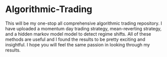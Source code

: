 # Algorithmic-Trading

This will be my one-stop all comprehensive algorithmic trading repository. I have uploaded a momentum day trading strategy, mean-reverting strategy, and a hidden markov model model to detect regime shifts. All of these methods are useful and I found the results to be pretty exciting and insightful. I hope you will feel the same passion in looking through my results.
